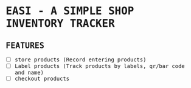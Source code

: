 <samp>

# EASI - A SIMPLE SHOP INVENTORY TRACKER

## FEATURES

- [ ] store products (Record entering products)
- [ ] Label products (Track products by labels, qr/bar code and name)
- [ ] checkout products

</samp>
